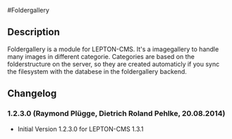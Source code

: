 #Foldergallery
## Description
Foldergallery is a module for LEPTON-CMS. It's a imagegallery to handle many images
in different categorie. Categories are based on the folderstructure on the server, so they are created
automaticly if you sync the filesystem with the databese in the foldergallery backend.

## Changelog

### 1.2.3.0 (Raymond Plügge, Dietrich Roland Pehlke, 20.08.2014)
+ Initial Version 1.2.3.0 for LEPTON-CMS 1.3.1